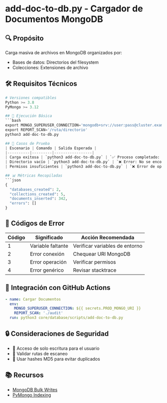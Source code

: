 # add-doc-to-db.py - Cargador de Documentos MongoDB

## 🔍 Propósito

Carga masiva de archivos en MongoDB organizados por:

- Bases de datos: Directorios del filesystem
- Colecciones: Extensiones de archivo

## 🛠️ Requisitos Técnicos

```python
# Versiones compatibles
Python >= 3.8
PyMongo >= 3.12

## 🚀 Ejecución Básica
```bash
export MONGO_SUPERUSER_CONNECTION='mongodb+srv://user:pass@cluster.example.com/admin?tls=true'
export REPORT_SCAN='/ruta/directorio'
python3 add-doc-to-db.py

## 🧪 Casos de Prueba
| Escenario | Comando | Salida Esperada |
|----------|---------|-----------------|
| Carga exitosa | `python3 add-doc-to-db.py` | `✅ Proceso completado: X documentos insertados` |
| Directorio vacío | `python3 add-doc-to-db.py` | `❌ Error: No se encontraron archivos` |
| Permisos insuficientes | `python3 add-doc-to-db.py` | `❌ Error de operación: not authorized` |

## 📊 Métricas Recopiladas
```json
{
  "databases_created": 2,
  "collections_created": 5,
  "documents_inserted": 342,
  "errors": []
}
```

## 🛑 Códigos de Error

| Código | Significado | Acción Recomendada |
|--------|-------------|---------------------|
| 1 | Variable faltante | Verificar variables de entorno |
| 2 | Error conexión | Chequear URI MongoDB |
| 3 | Error operación | Verificar permisos |
| 4 | Error genérico | Revisar stacktrace |

## 🔄 Integración con GitHub Actions

```yaml
- name: Cargar Documentos
  env:
    MONGO_SUPERUSER_CONNECTION: ${{ secrets.PROD_MONGO_URI }}
    REPORT_SCAN: './audit'
  run: python3 core/database/scripts/add-doc-to-db.py
```

## 🔒 Consideraciones de Seguridad

- 🔐 Acceso de solo escritura para el usuario
- 📁 Validar rutas de escaneo
- 🧮 Usar hashes MD5 para evitar duplicados

## 📚 Recursos

- [MongoDB Bulk Writes](https://www.mongodb.com/docs/manual/core/bulk-write-operations/)
- [PyMongo Indexing](https://pymongo.readthedocs.io/en/stable/tutorial.html#indexing)
